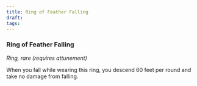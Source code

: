 ```yaml
---
title: Ring of Feather Falling
draft: 
tags:
---
```

### Ring of Feather Falling

*Ring, rare (requires attunement)*

When you fall while wearing this ring, you descend 60 feet per round and take no damage from falling.